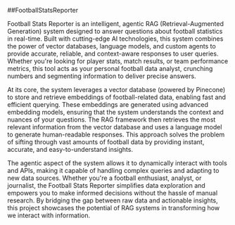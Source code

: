 ##FootballStatsReporter 

Football Stats Reporter is an intelligent, agentic RAG (Retrieval-Augmented Generation) system designed to answer questions about football statistics in real-time. Built with cutting-edge AI technologies, this system combines the power of vector databases, language models, and custom agents to provide accurate, reliable, and context-aware responses to user queries. Whether you're looking for player stats, match results, or team performance metrics, this tool acts as your personal football data analyst, crunching numbers and segmenting information to deliver precise answers.

At its core, the system leverages a vector database (powered by Pinecone) to store and retrieve embeddings of football-related data, enabling fast and efficient querying. These embeddings are generated using advanced embedding models, ensuring that the system understands the context and nuances of your questions. The RAG framework then retrieves the most relevant information from the vector database and uses a language model to generate human-readable responses. This approach solves the problem of sifting through vast amounts of football data by providing instant, accurate, and easy-to-understand insights.

The agentic aspect of the system allows it to dynamically interact with tools and APIs, making it capable of handling complex queries and adapting to new data sources. Whether you're a football enthusiast, analyst, or journalist, the Football Stats Reporter simplifies data exploration and empowers you to make informed decisions without the hassle of manual research. By bridging the gap between raw data and actionable insights, this project showcases the potential of RAG systems in transforming how we interact with information.
